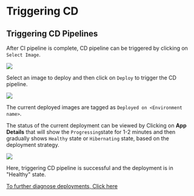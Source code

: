 # Triggering CD

## Triggering CD Pipelines

After CI pipeline is complete, CD pipeline can be triggered by clicking on `Select Image`.

![](https://devtron-public-asset.s3.us-east-2.amazonaws.com/images/deploying-application/triggering-cd/select-image.jpg)

Select an image to deploy and then click on `Deploy` to trigger the CD pipeline.

![](https://devtron-public-asset.s3.us-east-2.amazonaws.com/images/deploying-application/triggering-cd/deploy.jpg)

The current deployed images are tagged as `Deployed on <Environment name>`.

The status of the current deployment can be viewed by Clicking on **App Details** that will show the `Progressing`state for 1-2 minutes and then gradually shows `Healthy` state or `Hibernating` state, based on the deployment strategy.

![](https://devtron-public-asset.s3.us-east-2.amazonaws.com/images/deploying-application/triggering-cd/app-status.jpg)

Here, triggering CD pipeline is successful and the deployment is in "Healthy" state.

[To further diagnose deployments, Click here](../debugging-deployment-and-monitoring.md)

